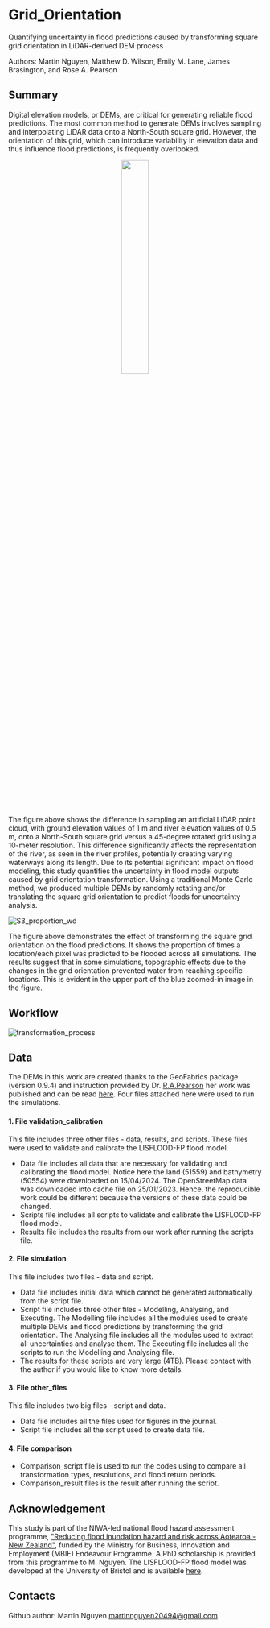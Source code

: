 # Grid_Orientation

Quantifying uncertainty in flood predictions caused by transforming square grid orientation in LiDAR-derived DEM process

Authors: Martin Nguyen, Matthew D. Wilson, Emily M. Lane, James Brasington, and Rose A. Pearson

## Summary

Digital elevation models, or DEMs, are critical for generating reliable flood predictions. The most common method to generate DEMs involves sampling and interpolating LiDAR data onto a North-South square grid. However, the orientation of this grid, which can introduce variability in elevation data and thus influence flood predictions, is frequently overlooked.  

<div align="center">
	<img width = "33%" src="[[problem_idea_003](https://github.com/Martin20494/Grid_Orientation/assets/55137629/65c5d839-0db1-4d79-aecd-7baa78c5b4a5)](https://github.com/Martin20494/Grid_Orientation/blob/main/other_files/data_forpublication/Problem/problem_idea_003.jpg)">
</div>


The figure above shows the difference in sampling an artificial LiDAR point cloud, with ground elevation values of 1 m and river elevation values of 0.5 m, onto a North-South square grid versus a 45-degree rotated grid using a 10-meter resolution. This difference significantly affects the representation of the river, as seen in the river profiles, potentially creating varying waterways along its length. Due to its potential significant impact on flood modeling, this study quantifies the uncertainty in flood model outputs caused by grid orientation transformation. Using a traditional Monte Carlo method, we produced multiple DEMs by randomly rotating and/or translating the square grid orientation to predict floods for uncertainty analysis.

![S3_proportion_wd](https://github.com/Martin20494/Grid_Orientation/assets/55137629/840e5b4e-4801-43e2-80ff-0804d696ccbb)

The figure above demonstrates the effect of transforming the square grid orientation on the flood predictions. It shows the proportion of times a location/each pixel was predicted to be flooded across all simulations. The results suggest that in some simulations, topographic effects due to the changes in the grid orientation prevented water from reaching specific locations. This is evident in the upper part of the blue zoomed-in image in the figure.

## Workflow

![transformation_process](https://github.com/Martin20494/Grid_Orientation/assets/55137629/4ecdd3b5-2e28-41b2-ae65-8ba4044b20d8)

## Data

The DEMs in this work are created thanks to the GeoFabrics package (version 0.9.4) and instruction provided by Dr. [R.A.Pearson](https://github.com/rosepearson/GeoFabrics/wiki) her work was published and can be read [here](https://www.sciencedirect.com/science/article/pii/S1364815223002281). Four files attached here were used to run the simulations.

#### 1. File validation_calibration

This file includes three other files - data, results, and scripts. These files were used to validate and calibrate the LISFLOOD-FP flood model.
- Data file includes all data that are necessary for validating and calibrating the flood model. Notice here the land (51559) and bathymetry (50554) were downloaded on 15/04/2024. The OpenStreetMap data was downloaded into cache file on 25/01/2023. Hence, the reproducible work could be different because the versions of these data could be changed.
- Scripts file includes all scripts to validate and calibrate the LISFLOOD-FP flood model.
- Results file includes the results from our work after running the scripts file.

#### 2. File simulation

This file includes two files - data and script.
- Data file includes initial data which cannot be generated automatically from the script file.
- Script file includes three other files - Modelling, Analysing, and Executing. The Modelling file includes all the modules used to create multiple DEMs and flood predictions by transforming the grid orientation. The Analysing file includes all the modules used to extract all uncertainties and analyse them. The Executing file includes all the scripts to run the Modelling and Analysing file.
- The results for these scripts are very large (4TB). Please contact with the author if you would like to know more details.

#### 3. File other_files

This file includes two big files - script and data.
- Data file includes all the files used for figures in the journal.
- Script file includes all the script used to create data file.

#### 4. File comparison

- Comparison_script file is used to run the codes using to compare all transformation types, resolutions, and flood return periods.
- Comparison_result files is the result after running the script.

## Acknowledgement
This study is part of the NIWA-led national flood hazard assessment programme, ["Reducing flood inundation hazard and risk across Aotearoa - New Zealand"](https://niwa.co.nz/hazards/ma-te-haumaru-o-nga-puna-wai-o-rakaihautu-ka-ora-mo-ake-tonu-increasing-flood), funded by the Ministry for Business, Innovation and Employment (MBIE) Endeavour Programme. A PhD scholarship is provided from this programme to M. Nguyen. The LISFLOOD-FP flood model was developed at the University of Bristol and is available [here](https://www.seamlesswave.com/LISFLOOD8.0).

## Contacts

Github author: Martin Nguyen martinnguyen20494@gmail.com



